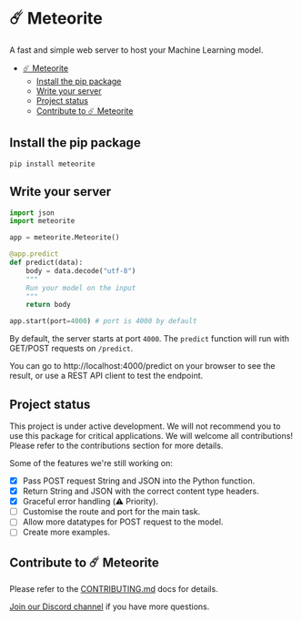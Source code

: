 # ☄️ Meteorite
A fast and simple web server to host your Machine Learning model.

<!-- TOC -->
* [☄️ Meteorite](#-meteorite)
  * [Install the pip package](#install-the-pip-package)
  * [Write your server](#write-your-server)
  * [Project status](#project-status)
  * [Contribute to ☄️ Meteorite](#contribute-to--meteorite)
<!-- TOC -->

## Install the pip package

```shell
pip install meteorite
```

## Write your server

```python
import json
import meteorite

app = meteorite.Meteorite()

@app.predict
def predict(data):
    body = data.decode("utf-8")
    """
    Run your model on the input
    """
    return body

app.start(port=4000) # port is 4000 by default
```

By default, the server starts at port `4000`. The `predict` function will run with GET/POST requests on `/predict`.

You can go to http://localhost:4000/predict on your browser to see the result, or use a REST API client to test the 
endpoint.

## Project status

This project is under active development. We will not recommend you to use this package for critical applications. 
We will welcome all contributions! Please refer to the contributions section for more details.

Some of the features we're still working on:

- [x] Pass POST request String and JSON into the Python function.
- [x] Return String and JSON with the correct content type headers.
- [x] Graceful error handling (⚠️ Priority).
- [ ] Customise the route and port for the main task.
- [ ] Allow more datatypes for POST request to the model.
- [ ] Create more examples.

## Contribute to ☄️ Meteorite

Please refer to the [CONTRIBUTING.md](CONTRIBUTING.md) docs for details.

[Join our Discord channel](https://discord.gg/qXTn7cZzrZ) if you have more questions.
